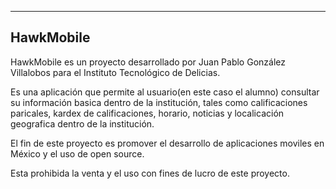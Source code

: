 ----------
HawkMobile
----------


HawkMobile es un proyecto desarrollado por Juan Pablo González Villalobos para el Instituto Tecnológico de Delicias.

Es una aplicación que permite al usuario(en este caso el alumno) consultar su información basica dentro de la institución, tales como calificaciones paricales, kardex de calificaciones, horario, noticias y localicación geografica dentro de la institución.

El fin de este proyecto es promover el desarrollo de aplicaciones moviles en México y el uso de open source.

Esta prohibida la venta y el uso con fines de lucro de este proyecto.
